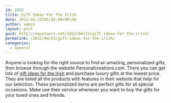 ```yaml
---
id: 1055
title: Gift Ideas For The Irish
date: 2012-04-23T05:02:00+00:00
author: admin
layout: post
guid: http://aquatours.net/2012/04/23/gift-ideas-for-the-irish/
permalink: /2012/04/23/gift-ideas-for-the-irish/
categories:
  - General
---
```

Anyone is looking for the right source to find an amazing, personalized gifts, then browse through the website Personalcreations.com. There you can get lots of [gift ideas for the Irish](http://www.personalcreations.com/personalized-irish-gifts-pseirsh) and purchase luxury gifts at the lowest price. They are listed all the products with features in their website that help for our selection. These personalized items are perfect gifts for all special occasions. Make use their service whenever you want to buy the gifts for your loved ones and friends.